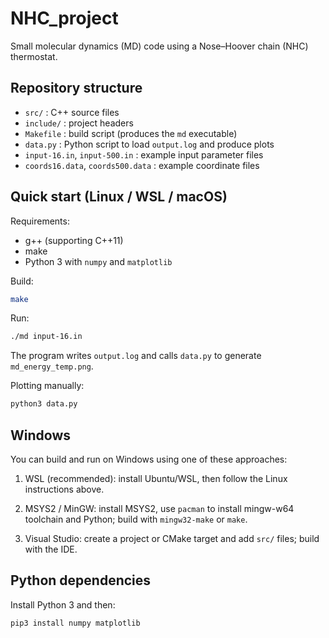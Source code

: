 NHC_project
===========

Small molecular dynamics (MD) code using a Nose–Hoover chain (NHC) thermostat.

Repository structure
--------------------
- `src/` : C++ source files
- `include/` : project headers
- `Makefile` : build script (produces the `md` executable)
- `data.py` : Python script to load `output.log` and produce plots
- `input-16.in`, `input-500.in` : example input parameter files
- `coords16.data`, `coords500.data` : example coordinate files

Quick start (Linux / WSL / macOS)
--------------------------------
Requirements:
- g++ (supporting C++11)
- make
- Python 3 with `numpy` and `matplotlib`

Build:

```bash
make
```

Run:

```bash
./md input-16.in
```

The program writes `output.log` and calls `data.py` to generate `md_energy_temp.png`.

Plotting manually:

```bash
python3 data.py
```

Windows
-------
You can build and run on Windows using one of these approaches:

1. WSL (recommended): install Ubuntu/WSL, then follow the Linux instructions above.

2. MSYS2 / MinGW: install MSYS2, use `pacman` to install mingw-w64 toolchain and Python; build with `mingw32-make` or `make`.

3. Visual Studio: create a project or CMake target and add `src/` files; build with the IDE.

Python dependencies
-------------------
Install Python 3 and then:

```bash
pip3 install numpy matplotlib
```


